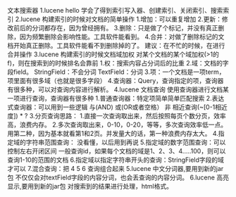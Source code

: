 文本搜索器
    1.lucene hello
        学会了得到索引写入器、创建索引、关闭索引、搜索索引
    2.lucene 构建索引的时候对文档的简单操作
        1.增加：可以重复增加
        2.更新：修改前后的分词都存在，因为曾经拥有。
        3.删除：只是做了个标记，并没有真正删除，因为频繁删除会影响性能。工具软件能看到。
        4.合并：对做了删除标记的文档开始真正删除。工具软件能看不到删除掉的了。
                建议：在不忙的时候，在进行合并操作
    3.lucene 构建索引的时候文档域加权
        对某个文档的某个域加权(>1的f)，则在搜索到的时候排名会靠前
        1.权：搜索内容占分词后的比重
        2.域：文档的字段field。
            StringField：不会分词
            TextField：分词
        3.项：一个文档是一项term，项里面有很多域（也就是很多字段）
        4.查询器：Query，查询指定的项，查询器有很多种，可以对查询内容进行解析。
    4.lucene 文档查询
        使用查询器进行文档某一项进行查询，查询器有很多种
        1.普通查询器：特定项简单简单匹配搜索
        2.表达式查询器：可以用到一些逻辑 与(AND) 或(OR或者空格） 非 相近查询(~[0-1相近度]) * ?
        3.分页查询思路：
            1.直接一次查询取出来，然后按照每页个数分页，效率高，浪费内存。
            2.多次查询取出来，0-10，0-20，等等，多次查询效率低一点。
            用第二种，因为基本就看第1和2页。并发量大的话，第一种浪费内存太大。
        4.指定域的字符串范围查询：
            没看懂，以后用到再说
        5.指定域的数字范围查询：可以控制左右开闭区间
            一般查询id，如果每个文档的域是1、2、3、4.....100，则可以查询1-10的范围的文档
        6.指定域以指定字符串开头的查询：StringField字段的域才可以
        7.混合查询：把 4 5 6 查询组合起来
     5.lucene 中文分词器,要用到新的jar包
        不仅仅会对textField字段的内容分词，也会丢查询的内容分词。
     6.lucene 高亮显示,要用到新的jar包
        对搜索到的结果进行处理，html格式。